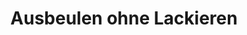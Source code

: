 ---
title: "Ausbeulen ohne Lackieren"
url: /dahlem/ausbeulen-ohne-lackieren/
shop: Autowerkstatt
---